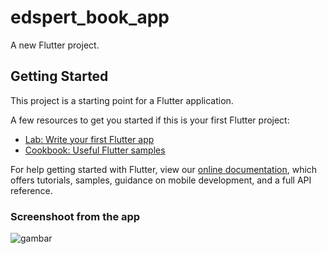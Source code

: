 # edspert_book_app

A new Flutter project.

## Getting Started

This project is a starting point for a Flutter application.

A few resources to get you started if this is your first Flutter project:

- [Lab: Write your first Flutter app](https://flutter.dev/docs/get-started/codelab)
- [Cookbook: Useful Flutter samples](https://flutter.dev/docs/cookbook)

For help getting started with Flutter, view our
[online documentation](https://flutter.dev/docs), which offers tutorials,
samples, guidance on mobile development, and a full API reference.


### Screenshoot from the app
![gambar](https://user-images.githubusercontent.com/42699234/192083034-3955bb23-e008-4480-99d3-677a85329ce2.png)

